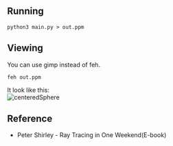 ## Running
```
python3 main.py > out.ppm
```
## Viewing
You can use gimp instead of feh.
```
feh out.ppm
```
It look like this:<br>
![centeredSphere](https://github.com/furkanonder/RayTracing/blob/master/outputs/centeredSphere.png)

## Reference
* Peter Shirley - Ray Tracing in One Weekend(E-book)
